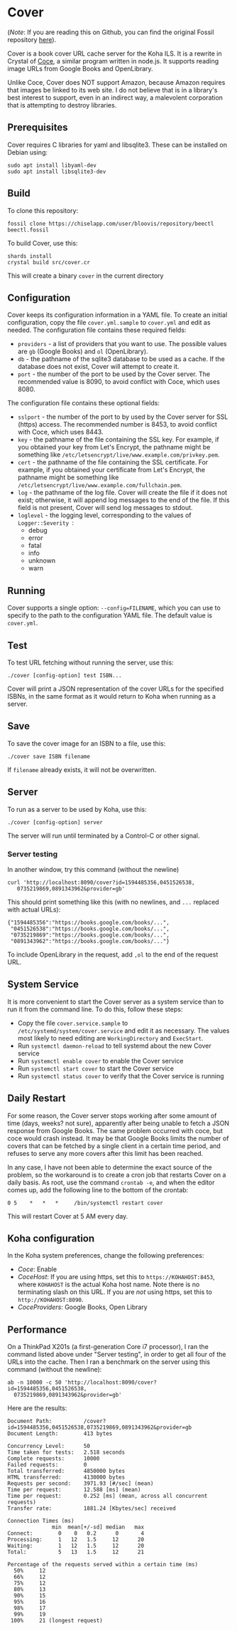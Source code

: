 # Cover

(*Note*: If you are reading this on Github, you can find the
original Fossil repository [here](https://www.bloovis.com/fossil/home/marka/fossils/cover/home)).

Cover is a book cover URL cache server for the Koha ILS.  It is a rewrite
in Crystal of [Coce](https://github.com/fredericd/coce), a similar program written in node.js.
It supports reading image URLs from Google Books and OpenLibrary.

Unlike Coce, Cover does NOT support Amazon, because Amazon requires that images be linked to its web site.
I do not believe that is in a library's best interest to support, even in an indirect
way, a malevolent corporation that is attempting to destroy libraries.

## Prerequisites

Cover requires C libraries for yaml and libsqlite3.  These can be installed on Debian
using:

    sudo apt install libyaml-dev
    sudo apt install libsqlite3-dev

## Build

To clone this repository:

```
fossil clone https://chiselapp.com/user/bloovis/repository/beectl beectl.fossil
```

To build Cover, use this:

```
shards install
crystal build src/cover.cr
```

This will create a binary `cover` in the current directory

## Configuration

Cover keeps its configuration information in a YAML file.  To create
an initial configuration, copy the file `cover.yml.sample` to `cover.yml` and edit as needed.
The configuration file contains these required fields:

* `providers` - a list of providers that you want to use.  The possible values
  are `gb` (Google Books) and `ol` (OpenLibrary).
* `db` - the pathname of the sqlite3 database to be used as a cache.  If the
  database does not exist, Cover will attempt to create it.
* `port` - the number of the port to be used by the Cover server.  The recommended
  value is 8090, to avoid conflict with Coce, which uses 8080.

The configuration file contains these optional fields:

* `sslport` - the number of the port to by used by the Cover server for SSL (https) access.
  The recommended number is 8453, to avoid conflict with Coce, which uses 8443.
* `key` - the pathname of the file containing the SSL key.  For example,
if you obtained your key from Let's Encrypt, the pathname
might be something like `/etc/letsencrypt/live/www.example.com/privkey.pem`.
* `cert` - the pathname of the file containing the SSL certificate.  For example,
if you obtained your certificate from Let's Encrypt, the pathname
might be something like `/etc/letsencrypt/live/www.example.com/fullchain.pem`.
* `log` - the pathname of the log file.  Cover will create the file if it does not
  exist; otherwise, it will append log messages to the end of the file.  If this field
  is not present, Cover will send log messages to stdout.
* `loglevel` - the logging level, corresponding to the values of `Logger::Severity `:
    - debug
    - error
    - fatal
    - info
    - unknown
    - warn

## Running

Cover supports a single option: `--config=FILENAME`, which you can use
to specify to the path to the configuration YAML file.  The default
value is `cover.yml`.

## Test

To test URL fetching without running the server, use this:

```
./cover [config-option] test ISBN...
```

Cover will print a JSON representation of the cover URLs for the specified
ISBNs, in the same format as it would return to Koha when running as a server.

## Save

To save the cover image for an ISBN to a file, use this:

```
./cover save ISBN filename
```

If `filename` already exists, it will not be overwritten.

## Server

To run as a server to be used by Koha, use this:

```
./cover [config-option] server
````

The server will run until terminated by a Control-C or other signal.

### Server testing

In another window, try this command (without the newline)

```
curl 'http://localhost:8090/cover?id=1594485356,0451526538,
   0735219869,0891343962&provider=gb'
```

This should print something like this (with no newlines, and `...` replaced with actual URLs):

```
{"1594485356":"https://books.google.com/books/...",
 "0451526538":"https://books.google.com/books/...",
 "0735219869":"https://books.google.com/books/...",
 "0891343962":"https://books.google.com/books/..."}
```

To include OpenLibrary in the request, add `,ol` to the end of the request URL.

## System Service

It is more convenient to start the Cover server as a system service than to run it
from the command line.  To do this, follow these steps:

* Copy the file `cover.service.sample` to `/etc/systemd/system/cover.service`
  and edit it as necessary.  The values most likely to need editing are `WorkingDirectory`
  and `ExecStart`.
* Run `systemctl daemon-reload` to tell systemd about the new Cover service
* Run `systemctl enable cover` to enable the Cover service
* Run `systemctl start cover` to start the Cover service
* Run `systemctl status cover` to verify that the Cover service is running

## Daily Restart

For some reason, the Cover server stops working after some amount of
time (days, weeks? not sure), apparently after being unable to fetch a
JSON response from Google Books.  The same problem occurred with coce,
but coce would crash instead.  It may be that Google Books limits the
number of covers that can be fetched by a single client in a certain
time period, and refuses to serve any more covers after this limit has
been reached.

In any case, I have not been able to determine the exact source of the
problem, so the workaround is to create a cron job that restarts Cover
on a daily basis.  As root, use the command `crontab -e`, and when the
editor comes up, add the following line to the bottom of the crontab:

```
0 5    *   *   *     /bin/systemctl restart cover
```

This will restart Cover at 5 AM every day.

## Koha configuration

In the Koha system preferences, change the following preferences:

* *Coce*: Enable
* *CoceHost*: If you are using https, set this to `https://KOHAHOST:8453`, where `KOHAHOST` is the actual Koha host name.  Note there is no terminating slash on this URL.
  If you are *not* using https, set this to `http://KOHAHOST:8090`.
* *CoceProviders*: Google Books, Open Library

## Performance

On a ThinkPad X201s (a first-generation Core i7 processor), I ran the command
listed above under "Server testing", in order to get all four of the URLs into the cache.
Then I ran a benchmark on the server using this command (without the newline):

```
ab -n 10000 -c 50 'http://localhost:8090/cover?id=1594485356,0451526538,
  0735219869,0891343962&provider=gb'
```

Here are the results:

```
Document Path:          /cover?id=1594485356,0451526538,0735219869,0891343962&provider=gb
Document Length:        413 bytes

Concurrency Level:      50
Time taken for tests:   2.518 seconds
Complete requests:      10000
Failed requests:        0
Total transferred:      4850000 bytes
HTML transferred:       4130000 bytes
Requests per second:    3971.93 [#/sec] (mean)
Time per request:       12.588 [ms] (mean)
Time per request:       0.252 [ms] (mean, across all concurrent requests)
Transfer rate:          1881.24 [Kbytes/sec] received

Connection Times (ms)
              min  mean[+/-sd] median   max
Connect:        0    0   0.2      0       4
Processing:     1   12   1.5     12      20
Waiting:        1   12   1.5     12      20
Total:          5   13   1.5     12      21

Percentage of the requests served within a certain time (ms)
  50%     12
  66%     12
  75%     12
  80%     13
  90%     15
  95%     16
  98%     17
  99%     19
 100%     21 (longest request)
```
